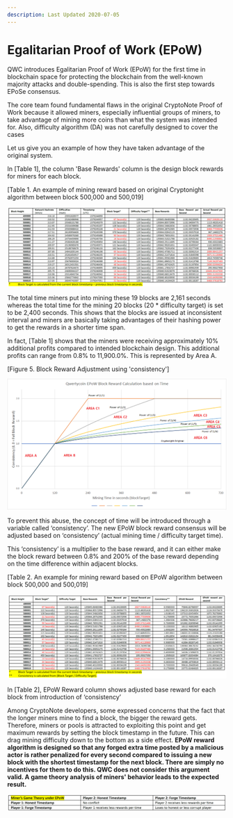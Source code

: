 ```yaml
---
description: Last Updated 2020-07-05
---
```


# Egalitarian Proof of Work \(EPoW\)

QWC introduces Egalitarian Proof of Work \(EPoW\) for the first time in blockchain space for protecting the blockchain from the well-known majority attacks and double-spending. This is also the first step towards EPoSe consensus.

The core team found fundamental flaws in the original CryptoNote Proof of Work because it allowed miners, especially influential groups of miners, to take advantage of mining more coins than what the system was intended for. Also, difficulty algorithm \(DA\) was not carefully designed to cover the cases

Let us give you an example of how they have taken advantage of the original system.

In \[Table 1\], the column 'Base Rewards' column is the design block rewards for miners for each block.

\[Table 1. An example of mining reward based on original Cryptonight algorithm between block 500,000 and 500,019\]

![](../../.gitbook/assets/3%20%281%29.png)

The total time miners put into mining these 19 blocks are 2,161 seconds whereas the total time for the mining 20 blocks \(20 \* difficulty target\) is set to be 2,400 seconds. This shows that the blocks are issued at inconsistent interval and miners are basically taking advantages of their hashing power to get the rewards in a shorter time span.

In fact, \[Table 1\] shows that the miners were receiving approximately 10% additional profits compared to intended blockchain design. This additional profits can range from 0.8% to 11,900.0%. This is represented by Area A.

\[Figure 5. Block Reward Adjustment using 'consistency'\] 

![Mining Reward Graph after EPoW \(Area A to C6\)](../../.gitbook/assets/epow-reward-graph-area-marking.png)

To prevent this abuse, the concept of time will be introduced through a variable called ‘consistency’. The new EPoW block reward consensus will be adjusted based on ‘consistency’ \(actual mining time / difficulty target time\). 

This ‘consistency’ is a multiplier to the base reward, and it can either make the block reward between 0.8% and 200% of the base reward depending on the time difference within adjacent blocks.  

\[Table 2. An example for mining reward based on EPoW algorithm between block 500,000 and 500,019\]

![Click to enlarge the table.](../../.gitbook/assets/2%20%281%29.png)

In \[Table 2\], EPoW Reward column shows adjusted base reward for each block from introduction of ‘consistency’

Among CryptoNote developers, some expressed concerns that the fact that the longer miners mine to find a block, the bigger the reward gets. Therefore, miners or pools is attracted to exploiting this point and get maximum rewards by setting the block timestamp in the future. This can drag mining difficulty down to the bottom as a side effect. **EPoW reward algorithm is designed so that any forged extra time posted by a malicious actor is rather penalized for every second compared to issuing a new block with the shortest timestamp for the next block. There are simply no incentives for them to do this. QWC does not consider this argument valid. A game theory analysis of miners' behavior leads to the expected result.**

![Click to enlarge the table](../../.gitbook/assets/game-theory.png)

